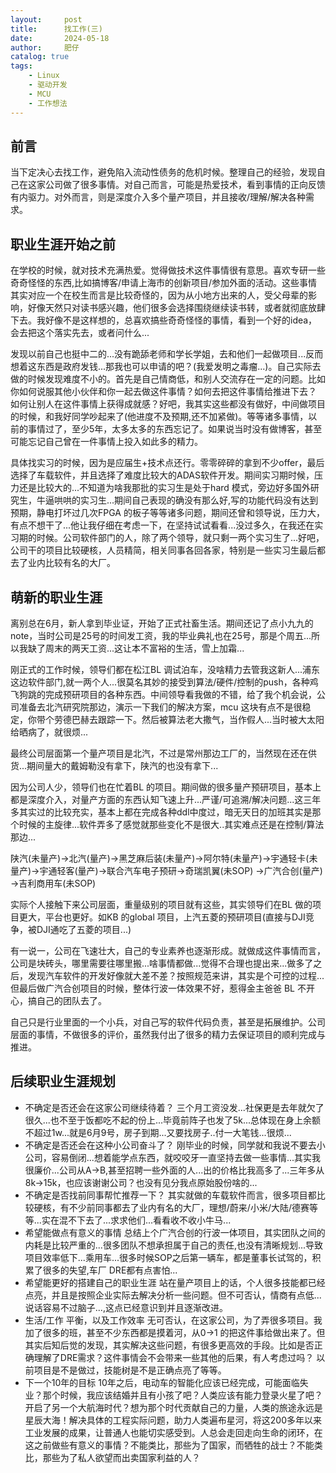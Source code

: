 ```yaml
---
layout:     post
title:      找工作(三)
date:       2024-05-18
author:     肥仔
catalog: true
tags:
    - Linux
    - 驱动开发
    - MCU
    - 工作想法
--- 
```

## 前言

当下定决心去找工作，避免陷入流动性债务的危机时候。整理自己的经验，发现自己在这家公司做了很多事情。对自己而言，可能是热爱技术，看到事情的正向反馈有内驱力。对外而言，则是深度介入多个量产项目，并且接收/理解/解决各种需求。

## 职业生涯开始之前

在学校的时候，就对技术充满热爱。觉得做技术这件事情很有意思。喜欢专研一些奇奇怪怪的东西,比如搞博客/申请上海市的创新项目/参加外面的活动。这些事情其实对应一个在校生而言是比较奇怪的，因为从小地方出来的人，受父母辈的影响，好像天然只对读书感兴趣，他们很多会选择围绕继续读书转，或者就彻底放肆下去。我好像不是这样想的，总喜欢搞些奇奇怪怪的事情，看到一个好的idea，会去把这个落实先去，或者问什么...

发现以前自己也挺中二的...没有跪舔老师和学长学姐，去和他们一起做项目...反而想着这东西是政府发钱...那我也可以申请的吧？(我爱发明之毒瘤...)。自己实际去做的时候发现难度不小的。首先是自己情商低，和别人交流存在一定的问题。比如你如何说服其他小伙伴和你一起去做这件事情？如何去把这件事情给推进下去？ 如何让别人在这件事情上获得成就感？好吧，我其实这些都没有做好，中间做项目的时候，和我好同学吵起来了(他进度不及预期,还不加紧做)。等等诸多事情，以前的事情过了，至少5年，太多太多的东西忘记了。如果说当时没有做博客，甚至可能忘记自己曾在一件事情上投入如此多的精力。

具体找实习的时候，因为是应届生+技术点还行。零零碎碎的拿到不少offer，最后选择了车载软件，并且选择了难度比较大的ADAS软件开发。期间实习期时候，压力还是比较大的...不知道为啥我那批的实习生是处于hard 模式，旁边好多国外研究生，牛逼哄哄的实习生...期间自己表现的确没有那么好,写的功能代码没有达到预期，静电打坏过几次FPGA 的板子等等诸多问题，期间还曾和领导说，压力大，有点不想干了...他让我仔细在考虑一下，在坚持试试看看...没过多久，在我还在实习期的时候。公司软件部门的人，除了两个领导，就只剩一两个实习生了...好吧，公司干的项目比较硬核，人员精简，相关同事各回各家，特别是一些实习生最后都去了业内比较有名的大厂。

## 萌新的职业生涯

离别总在6月，新人拿到毕业证，开始了正式社畜生活。期间还记了点小九九的note，当时公司是25号的时间发工资，我的毕业典礼也在25号，那是个周五...所以我缺了周末的两天工资...这让本不富裕的生活，雪上加霜...

刚正式的工作时候，领导们都在松江BL 调试泊车，没啥精力去管我这新人...浦东这边软件部门,就一两个人...很莫名其妙的接受到算法/硬件/控制的push，各种鸡飞狗跳的完成预研项目的各种东西。中间领导看我做的不错，给了我个机会说，公司准备去北汽研究院那边，演示一下我们的解决方案，mcu 这块有点不是很稳定，你带个劳德巴赫去跟踪一下。然后被算法老大撒气，当作假人...当时被大太阳给晒病了，就很烦...

最终公司层面第一个量产项目是北汽，不过是常州那边工厂的，当然现在还在供货...期间量大的戴姆勒没有拿下，陕汽的也没有拿下...

因为公司人少，领导们也在忙着BL 的项目。期间做的很多量产预研项目，基本上都是深度介入，对量产方面的东西认知飞速上升...严谨/可追溯/解决问题...这三年多其实过的比较充实，基本上都在完成各种ddl中度过，暗无天日的加班其实是那个时候的主旋律...软件弄多了感觉就那些变化不是很大..其实难点还是在控制/算法那边...

陕汽(未量产)->北汽(量产)->黑芝麻后装(未量产)->阿尔特(未量产)->宇通轻卡(未量产)->宇通轻客(量产)->联合汽车电子预研->奇瑞凯翼(未SOP) ->广汽合创(量产) ->吉利商用车(未SOP) 

实际个人接触下来公司层面，重量级别的项目就有这些，其实领导们在BL 做的项目更大，平台也更好。如KB 的global 项目，上汽五菱的预研项目(直接与DJI竞争，被DJI通吃了五菱的项目...)

有一说一，公司在飞速壮大，自己的专业素养也逐渐形成。就做成这件事情而言，公司是块砖头，哪里需要往哪里搬...啥事情都做...觉得不合理也提出来...做多了之后，发现汽车软件的开发好像就大差不差？按照规范来讲，其实是个可控的过程...但最后做广汽合创项目的时候，整体行波一体效果不好，惹得金主爸爸 BL 不开心，搞自己的团队去了。

自己只是行业里面的一个小兵，对自己写的软件代码负责，甚至是拓展维护。公司层面的事情，不做很多的评价，虽然我付出了很多的精力去保证项目的顺利完成与推进。

## 后续职业生涯规划
- 不确定是否还会在这家公司继续待着？
三个月工资没发...社保更是去年就欠了很久...也不至于饭都吃不起的份上...毕竟前阵子也发了5k...总体现在身上余额不超过1w...就是6月9号，房子到期...又要找房子..付一大笔钱...很烦...
- 不确定是否还会在这种小公司奋斗了？
刚毕业的时候，同学就和我说不要去小公司，容易倒闭...想着能学点东西，就咬咬牙一直坚持去做一些事情...其实我很廉价...公司从A->B,甚至招聘一些外面的人...出的价格比我高多了...三年多从8k->15k，也应该谢谢公司？也没有见分我点原始股份啥的...
- 不确定是否找前同事帮忙推荐一下？
其实就做的车载软件而言，很多项目都比较硬核，有不少前同事都去了业内有名的大厂，理想/蔚来/小米/大陆/德赛等等...实在混不下去了...求求他们...看看收不收小牛马...
- 希望能做点有意义的事情
总结上个广汽合创的行波一体项目，其实团队之间的内耗是比较严重的...很多团队不想承担属于自己的责任,也没有清晰规划...导致项目效率低下...乘用车...很多时候SOP之后第一辆车，都是董事长试驾的，积累了很多的失望,车厂 DRE都有点害怕...
- 希望能更好的搭建自己的职业生涯
站在量产项目上的话，个人很多技能都已经点亮，并且是按照企业实际去解决分析一些问题。但不可否认，情商有点低...说话容易不过脑子...,这点已经意识到并且逐渐改进。
- 生活/工作 平衡，以及工作效率
无可否认，在这家公司，为了弄很多项目。我加了很多的班，甚至不少东西都是摸着河，从0->1 的把这件事给做出来了。但其实后知后觉的发现，其实解决这些问题，有很多更高效的手段。比如是否正确理解了DRE需求？这件事情会不会带来一些其他的后果，有人考虑过吗？ 以前项目是不是做过，技能树是不是正确点亮了等等。
- 下一个10年的目标
10年之后，电动车的智能化应该已经完成，可能面临失业？那个时候，我应该结婚并且有小孩了吧？人类应该有能力登录火星了吧？开启了另一个大航海时代？想为那个时代贡献自己的力量，人类的旅途永远是星辰大海！解决具体的工程实际问题，助力人类遍布星河，将这200多年以来工业发展的成果，让普通人也能切实感受到。人总会走回走向生命的闭环，在这之前做些有意义的事情？不能类比，那些为了国家，而牺牲的战士？不能类比，那些为了私人欲望而出卖国家利益的人？


